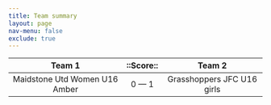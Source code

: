 ```yaml
---
title: Team summary
layout: page
nav-menu: false
exclude: true
---
```




|            Team 1             |  ::Score::  |           Team 2           |
|:-----------------------------:|:-----------:|:--------------------------:|
| Maidstone Utd Women U16 Amber | 0 &mdash; 1 | Grasshoppers JFC U16 girls |

 <br /><br /><br />